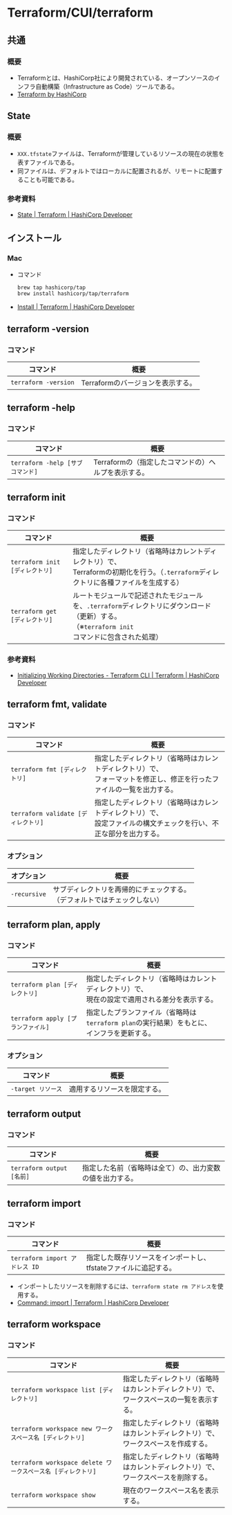 # Terraform/CUI/terraform

## 共通

### 概要

- Terraformとは、HashiCorp社により開発されている、オープンソースのインフラ自動構築（Infrastructure as Code）ツールである。
- [Terraform by HashiCorp](https://www.terraform.io/)

## State

### 概要

- `XXX.tfstate`ファイルは、Terraformが管理しているリソースの現在の状態を表すファイルである。
- 同ファイルは、デフォルトではローカルに配置されるが、リモートに配置することも可能である。

### 参考資料

- [State | Terraform | HashiCorp Developer](https://developer.hashicorp.com/terraform/language/state)

## インストール

### Mac

- コマンド

  ```bash
  brew tap hashicorp/tap
  brew install hashicorp/tap/terraform
  ```

- [Install | Terraform | HashiCorp Developer](https://developer.hashicorp.com/terraform/downloads)

## terraform -version

### コマンド

| コマンド             | 概要                              |
| -------------------- | --------------------------------- |
| `terraform -version` | Terraformのバージョンを表示する。 |

## terraform -help

### コマンド

| コマンド                         | 概要                                                |
| -------------------------------- | --------------------------------------------------- |
| `terraform -help [サブコマンド]` | Terraformの（指定したコマンドの）ヘルプを表示する。 |

## terraform init

### コマンド

| コマンド                      | 概要                                                         |
|---------------------------| ------------------------------------------------------------ |
| `terraform init [ディレクトリ]` | 指定したディレクトリ（省略時はカレントディレクトリ）で、<br />Terraformの初期化を行う。（`.terraform`ディレクトリに各種ファイルを生成する） |
| `terraform get [ディレクトリ]`  | ルートモジュールで記述されたモジュールを、`.terraform`ディレクトリにダウンロード（更新）する。<br />（※`terraform init`コマンドに包含された処理） |

### 参考資料

- [Initializing Working Directories - Terraform CLI | Terraform | HashiCorp Developer](https://developer.hashicorp.com/terraform/cli/init)

## terraform fmt, validate

### コマンド

| コマンド                            | 概要                                                         |
| ----------------------------------- | ------------------------------------------------------------ |
| `terraform fmt [ディレクトリ]`      | 指定したディレクトリ（省略時はカレントディレクトリ）で、<br />フォーマットを修正し、修正を行ったファイルの一覧を出力する。 |
| `terraform validate [ディレクトリ]` | 指定したディレクトリ（省略時はカレントディレクトリ）で、<br />設定ファイルの構文チェックを行い、不正な部分を出力する。 |

### オプション

| オプション   | 概要                                                         |
| ------------ | ------------------------------------------------------------ |
| `-recursive` | サブディレクトリを再帰的にチェックする。<br />（デフォルトではチェックしない） |

## terraform plan, apply

### コマンド

| コマンド                           | 概要                                                         |
| ---------------------------------- | ------------------------------------------------------------ |
| `terraform plan [ディレクトリ]`    | 指定したディレクトリ（省略時はカレントディレクトリ）で、<br />現在の設定で適用される差分を表示する。 |
| `terraform apply [プランファイル]` | 指定したプランファイル（省略時は`terraform plan`の実行結果）をもとに、<br />インフラを更新する。 |

### オプション

| コマンド           | 概要                         |
| ------------------ | ---------------------------- |
| `-target リソース` | 適用するリソースを限定する。 |

## terraform output

### コマンド

| コマンド                  | 概要                                                     |
| ------------------------- | -------------------------------------------------------- |
| `terraform output [名前]` | 指定した名前（省略時は全て）の、出力変数の値を出力する。 |

## terraform import

### コマンド

| コマンド                       | 概要                                                         |
| ------------------------------ | ------------------------------------------------------------ |
| `terraform import アドレス ID` | 指定した既存リソースをインポートし、tfstateファイルに追記する。 |

- インポートしたリソースを削除するには、`terraform state rm アドレス`を使用する。
- [Command: import | Terraform | HashiCorp Developer](https://developer.hashicorp.com/terraform/cli/commands/import)

## terraform workspace

### コマンド

| コマンド                                                     | 概要                                                         |
| ------------------------------------------------------------ | ------------------------------------------------------------ |
| `terraform workspace list [ディレクトリ]`                    | 指定したディレクトリ（省略時はカレントディレクトリ）で、<br />ワークスペースの一覧を表示する。 |
| `terraform workspace new ワークスペース名 [ディレクトリ]`    | 指定したディレクトリ（省略時はカレントディレクトリ）で、<br />ワークスペースを作成する。 |
| `terraform workspace delete ワークスペース名 [ディレクトリ]` | 指定したディレクトリ（省略時はカレントディレクトリ）で、<br />ワークスペースを削除する。 |
| `terraform workspace show`                                   | 現在のワークスペース名を表示する。                           |
